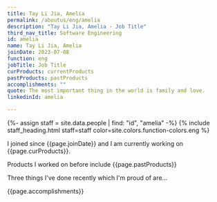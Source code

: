 ```yaml
---
title: Tay Li Jia, Amelia
permalink: /aboutus/eng/amelia
description: "Tay Li Jia, Amelia - Job Title"
third_nav_title: Software Engineering
id: amelia
name: Tay Li Jia, Amelia
joinDate: 2023-07-08
function: eng
jobTitle: Job Title
curProducts: currentProducts
pastProducts: pastProducts
accomplishments: ""
quote: The most important thing in the world is family and love.
linkedinId: amelia

---
```


{%- assign staff = site.data.people | find: "id", "amelia" -%}
{% include staff_heading.html staff=staff color=site.colors.function-colors.eng %}

<p>I joined since {{page.joinDate}} and I am currently working on {{page.curProducts}}.</p>

<p>Products I worked on before include {{page.pastProducts}}</p>

<p>Three things I've done recently which I'm proud of are...</p>
{{page.accomplishments}}
